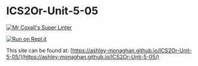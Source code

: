 # ICS2Or-Unit-5-05

[![Mr Coxall's Super Linter](https://github.com/ashley-monaghan/ICS2Or-Unit-5-05/workflows/Mr%20Coxall's%20Super%20Linter/badge.svg)](https://github.com/ashley-monaghan/ICS2Or-Unit-5-05/actions)

[![Run on Repl.it](https://repl.it/badge/github/ashley-monaghan/ICS2Or-Unit-5-05)](https://repl.it/github/ashley-monaghan/ICS2Or-Unit-5-05)

This site can be found at: [https://ashley-monaghan.github.io/ICS2Or-Unit-5-05/](https://ashley-monaghan.github.io/ICS2Or-Unit-5-05/)

